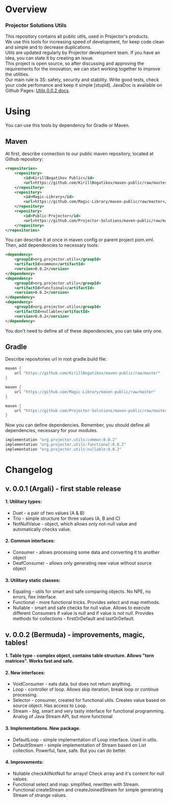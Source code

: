 # Overview
### Projector Solutions Utils
This repository contains all public utils, used in Projector's products.  
We use this tools for increasing speed of development, for keep code clean and simple and to decrease duplications.  
Utils are updated regularly by Projector development team. If you have an idea, you can state it by creating an issue.  
This project is open source, so after discussing and approving the requirements for the innovation, we can start working together to improve the utilities.  
Our main rule is 3S: safety, security and stability. Write good tests, check your code perfomance and keep it simple [stupid].
JavaDoc is available on Github Pages: [Utils 0.0.2 docs](https://projector-solutions.github.io/docs/utils/index.html?overview-summary.html "Utils 0.0.2 JavaDoc").

# Using
You can use this tools by dependency for Gradle or Maven.
## Maven
At first, describe connection to our public maven repository, located at Github repository:
```xml
<repositories>
    <repository>
        <id>KirillBogatikov Public</id>
        <url>https://github.com/KirillBogatikov/maven-public/raw/master</url>
    </repository>
    <repository>
        <id>Magic-Library</id>
        <url>https://github.com/Magic-Library/maven-public/raw/master</url>
    </repository>
    <repository>
        <id>Public-Projector</id>
        <url>https://github.com/Projector-Solutions/maven-public/raw/master</url>
    </repository>
</repositories>
```  
You can describe it at once in maven config or parent project pom.xml.  
Then, add dependencies to necessary tools:  
```xml
<dependency>
    <groupId>org.projector.utils</groupId>
    <artifactId>common</artifactId>
    <version>0.0.2</version>
</dependency>
<dependency>
  	<groupId>org.projector.utils</groupId>
   	<artifactId>functional</artifactId>
   	<version>0.0.2</version>
</dependency>
<dependency>
  	<groupId>org.projector.utils</groupId>
   	<artifactId>nullable</artifactId>
   	<version>0.0.2</version>
</dependency>
```  
You don't need to define all of these dependencies, you can take only one.  
## Gradle
Describe repositories url in root gradle.build file:
```groovy
maven {
    url "https://github.com/KirillBogatikov/maven-public/raw/master"
}

maven {
    url "https://github.com/Magic-Library/maven-public/raw/master"
}

maven {
    url "https://github.com/Projector-Solutions/maven-public/raw/master"
}
```  
Now you can define dependencies. Remember, you should define all dependencies, necessary for your modules.  
```groovy
implementation "org.projector.utils:common:0.0.2"
implementation "org.projector.utils:functional:0.0.2"
implementation "org.projector.utils:nullable:0.0.2"
```  
# Changelog
## v. 0.0.1 (Argali) - first stable release
#### 1. Utilitary types:
- Duet - a pair of two values (A & B)
- Trio - simple structure for three values (A, B and C)
- NotNullValue - object, which allows only not-null value and automatically checks value.

#### 2. Common interfaces:
- Consumer - allows processing some data and converting it to another object
- DeafConsumer - allows only generating new value without source object

#### 3. Utilitary static classes:
- Equaling - utils for smart and safe comparing objects. No NPE, no errors, flex interface.
- Functional - more functional tricks. Provides select and map methods.
- Nullable - smart and safe checks for null value. Allows to execute different Consumers if value is null
and if value is not null. Provides methods for collections - firstOrDefault and lastOrDefault.

## v. 0.0.2 (Bermuda) - improvements, magic, tables!
#### 1. Table type - complex object, contains table structure. Allows "torn matrices". Works fast and safe.
#### 2. New interfaces:
- VoidConsumer - eats data, but does not return anything.
- Loop - controller of loop. Allows skip iteration, break loop or continue processing.
- Selector - consumer, created for functional utils. Creates value based on source object. Has access to Loop.
- Stream - big, smart and very tasty interface for functional programming. Analog of Java Stream API, but more functional

#### 3. Implementations. New package.
- DefaultLoop - simple implementation of Loop interface. Used in utils.
- DefaultStream - simple implementation of Stream based on List<T> collection. Powerful, fase, safe. But you can do better.

#### 4. Improvements:
- Nullable checkAllNotNull for arrays! Check array and it's content for null values.
- Functional select and map: simplified, rewritten with Stream.
- Functional createStream and createJoinedStream for simple generating Stream of strange values.

